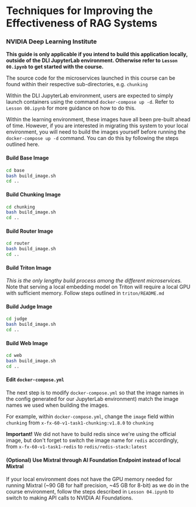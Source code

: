 # Techniques for Improving the Effectiveness of RAG Systems
### NVIDIA Deep Learning Institute

**This guide is only applicable if you intend to build this application locally,
outside of the DLI JupyterLab environment. Otherwise refer to `Lesson 00.ipynb` to 
get started with the course.**

The source code for the microservices launched in this course
can be found within their respective sub-directories, e.g. `chunking`

Within the DLI JupyterLab environment, users are expected to simply launch 
containers using the command `docker-compose up -d`. Refer to `Lesson 00.ipynb` 
for more guidance on how to do this.

Within the learning environment, these images have all been pre-built 
ahead of time. However, if you are interested in migrating this system to your local 
environment, you will need to build the images yourself before running the
`docker-compose up -d` command. You can do this by following the steps outlined here.

#### Build Base Image
```bash
cd base
bash build_image.sh
cd ..
```

#### Build Chunking Image
```bash
cd chunking
bash build_image.sh
cd ..
```

#### Build Router Image
```bash
cd router
bash build_image.sh
cd ..
```

#### Build Triton Image
*This is the only lengthy build process among the different microservices.*
Note that serving a local embedding model on Triton 
will require a local GPU with sufficient memory.
Follow steps outlined in `triton/README.md`


#### Build Judge Image
```bash
cd judge
bash build_image.sh
cd ..
```

#### Build Web Image
```bash
cd web
bash build_image.sh
cd ..
```

#### Edit `docker-compose.yml`

The next step is to modify `docker-compose.yml` so that the image 
names in the config generated for our JupyterLab environment)
match the image names we used when building the images.

For example, within `docker-compose.yml`, 
change the `image` field within `chunking` from 
`x-fx-60-v1-task1-chunking:v1.8.0` to `chunking`

**Important!** We did not have to build redis since we're using the official image, but don't forget to switch the image name for `redis` accordingly, from `x-fx-60-v1-task1-redis` to `redis/redis-stack:latest` 

#### (Optional) Use Mixtral through AI Foundation Endpoint instead of local Mixtral
If your local environment does not have the GPU memory needed for running 
Mixtral (~90 GB for half precision, ~45 GB for 8-bit) as we do in the course 
environment, follow the steps described in `Lesson 04.ipynb` to switch 
to making API calls to NVIDIA AI Foundations.